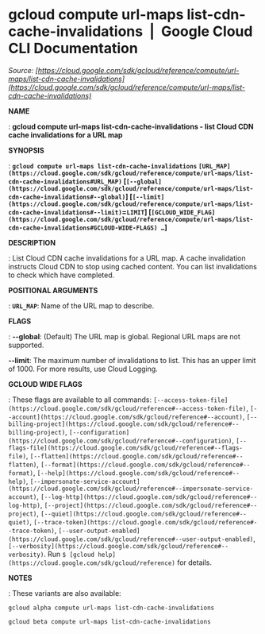 # gcloud compute url-maps list-cdn-cache-invalidations  |  Google Cloud CLI Documentation

*Source: [https://cloud.google.com/sdk/gcloud/reference/compute/url-maps/list-cdn-cache-invalidations](https://cloud.google.com/sdk/gcloud/reference/compute/url-maps/list-cdn-cache-invalidations)*

**NAME**

: **gcloud compute url-maps list-cdn-cache-invalidations - list Cloud CDN cache invalidations for a URL map**

**SYNOPSIS**

: **`gcloud compute url-maps list-cdn-cache-invalidations` `[URL_MAP](https://cloud.google.com/sdk/gcloud/reference/compute/url-maps/list-cdn-cache-invalidations#URL_MAP)` [`[--global](https://cloud.google.com/sdk/gcloud/reference/compute/url-maps/list-cdn-cache-invalidations#--global)`] [`[--limit](https://cloud.google.com/sdk/gcloud/reference/compute/url-maps/list-cdn-cache-invalidations#--limit)`=`LIMIT`] [`[GCLOUD_WIDE_FLAG](https://cloud.google.com/sdk/gcloud/reference/compute/url-maps/list-cdn-cache-invalidations#GCLOUD-WIDE-FLAGS) …`]**

**DESCRIPTION**

: List Cloud CDN cache invalidations for a URL map. A cache invalidation instructs
Cloud CDN to stop using cached content. You can list invalidations to check
which have completed.

**POSITIONAL ARGUMENTS**

: **`URL_MAP`**:
Name of the URL map to describe.

**FLAGS**

: **--global**:
(Default) The URL map is global. Regional URL maps are not supported.

**--limit**:
The maximum number of invalidations to list. This has an upper limit of 1000.
For more results, use Cloud Logging.

**GCLOUD WIDE FLAGS**

: These flags are available to all commands: `[--access-token-file](https://cloud.google.com/sdk/gcloud/reference#--access-token-file)`,
`[--account](https://cloud.google.com/sdk/gcloud/reference#--account)`, `[--billing-project](https://cloud.google.com/sdk/gcloud/reference#--billing-project)`,
`[--configuration](https://cloud.google.com/sdk/gcloud/reference#--configuration)`,
`[--flags-file](https://cloud.google.com/sdk/gcloud/reference#--flags-file)`,
`[--flatten](https://cloud.google.com/sdk/gcloud/reference#--flatten)`, `[--format](https://cloud.google.com/sdk/gcloud/reference#--format)`, `[--help](https://cloud.google.com/sdk/gcloud/reference#--help)`, `[--impersonate-service-account](https://cloud.google.com/sdk/gcloud/reference#--impersonate-service-account)`,
`[--log-http](https://cloud.google.com/sdk/gcloud/reference#--log-http)`,
`[--project](https://cloud.google.com/sdk/gcloud/reference#--project)`, `[--quiet](https://cloud.google.com/sdk/gcloud/reference#--quiet)`, `[--trace-token](https://cloud.google.com/sdk/gcloud/reference#--trace-token)`, `[--user-output-enabled](https://cloud.google.com/sdk/gcloud/reference#--user-output-enabled)`,
`[--verbosity](https://cloud.google.com/sdk/gcloud/reference#--verbosity)`.
Run `$ [gcloud help](https://cloud.google.com/sdk/gcloud/reference)` for details.

**NOTES**

: These variants are also available:

```
gcloud alpha compute url-maps list-cdn-cache-invalidations
```

```
gcloud beta compute url-maps list-cdn-cache-invalidations
```